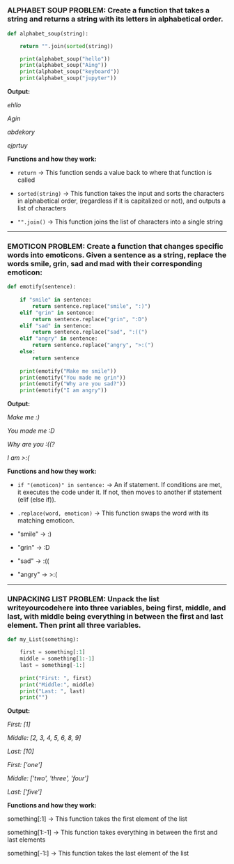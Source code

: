 ##

### ALPHABET SOUP PROBLEM: Create a function that takes a string and returns a string with its letters in alphabetical order.
```python
def alphabet_soup(string):

    return "".join(sorted(string))

    print(alphabet_soup("hello"))
    print(alphabet_soup("Aing"))
    print(alphabet_soup("keyboard"))
    print(alphabet_soup("jupyter"))
```

**Output:**

*ehllo*

*Agin*

*abdekory*

*ejprtuy*

**Functions and how they work:**

- `return` -> This function sends a value back to where that function is called 

- `sorted(string)` -> This function takes the input and sorts the characters in alphabetical order, (regardless if it is capitalized or not), and outputs a list of characters 

- `"".join()` -> This function joins the list of characters into a single string 
-------
### EMOTICON PROBLEM: Create a function that changes specific words into emoticons. Given a sentence as a string, replace the words smile, grin, sad and mad with their corresponding emoticon:
```python
def emotify(sentence): 
    
    if "smile" in sentence:
        return sentence.replace("smile", ":)")
    elif "grin" in sentence:
        return sentence.replace("grin", ":D")
    elif "sad" in sentence:
        return sentence.replace("sad", ":((")
    elif "angry" in sentence:
        return sentence.replace("angry", ">:(")
    else:
        return sentence
    
    print(emotify("Make me smile"))
    print(emotify("You made me grin"))
    print(emotify("Why are you sad?"))
    print(emotify("I am angry"))
```
**Output:**

*Make me :)*

*You made me :D*

*Why are you :((?*

*I am >:(*

**Functions and how they work:** 

- `if "(emoticon)" in sentence:` -> An if statement. If conditions are met, it executes the code under it. If not, then moves to another if statement (elif (else if)).

- `.replace(word, emoticon)` -> This function swaps the word with its matching emoticon. 
- "smile" -> :)
- "grin" -> :D
- "sad" -> :((
- "angry" -> >:(

-------
### UNPACKING LIST PROBLEM: Unpack the list writeyourcodehere into three variables, being first, middle, and last, with middle being everything in between the first and last element. Then print all three variables.
```python
def my_List(something):

    first = something[:1]
    middle = something[1:-1]
    last = something[-1:]
    
    print("First: ", first)
    print("Middle:", middle)
    print("Last: ", last)
    print("")
```
**Output:**

*First:  [1]*

*Middle: [2, 3, 4, 5, 6, 8, 9]*

*Last:  [10]*

*First:  ['one']*

*Middle: ['two', 'three', 'four']*

*Last:  ['five']*

**Functions and how they work:** 

something[:1] -> This function takes the first element of the list 

something[1:-1] -> This function takes everything in between the first and last elements 

something[-1:] -> This function takes the last element of the list 
